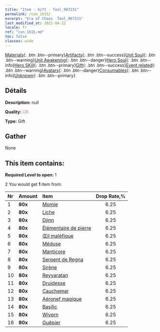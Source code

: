 ```yaml
---
title: "Item - Gift - Tool_907231"
permalink: /con_1615/
excerpt: "Era of Chaos  Tool_907231"
last_modified_at: 2021-04-22
locale: fr
ref: "con_1615.md"
toc: false
classes: wide
---
```

 [Materials](/ItemsFR/){: .btn .btn--primary}[Artifacts](/ItemsFR/Artifacts/){: .btn .btn--success}[Unit Soul](/ItemsFR/UnitSoul/){: .btn .btn--warning}[Unit Awakening](/ItemsFR/UnitAwakening/){: .btn .btn--danger}[Hero Soul](/ItemsFR/HeroSoul/){: .btn .btn--info}[Hero SKill](/ItemsFR/HeroSkill/){: .btn .btn--primary}[Gift](/ItemsFR/Gift/){: .btn .btn--success}[Event related](/ItemsFR/Events/){: .btn .btn--warning}[Avatars](/ItemsFR/Avatars/){: .btn .btn--danger}[Consumables](/ItemsFR/Consumables/){: .btn .btn--info}[Unknown](/ItemsFR/Unknown/){: .btn .btn--primary}

## Détails
 **Description:** null

 **Quality:** <span style="color: #DA70D6">OK</span>

 **Type:** Gift

## Gather

  None

## This item contains:

 **Required Level to open:** 1

 2 You would get **1** item  from:

  | Nr | Amount |     Item    | Drop Rate,% |
  |:---|:-------|:------------|:---------:|
  | 1 |  **80x** | [Momie](/ItemsFR/unt_215/) | 6.25 | 
  | 2 |  **80x** | [Liche](/ItemsFR/unt_212/) | 6.25 | 
  | 3 |  **80x** | [Djinn](/ItemsFR/unt_239/) | 6.25 | 
  | 4 |  **80x** | [Élémentaire de pierre](/ItemsFR/unt_266/) | 6.25 | 
  | 5 |  **80x** | [Œil maléfique](/ItemsFR/unt_246/) | 6.25 | 
  | 6 |  **80x** | [Méduse](/ItemsFR/unt_247/) | 6.25 | 
  | 7 |  **80x** | [Manticore](/ItemsFR/unt_249/) | 6.25 | 
  | 8 |  **80x** | [Serpent de Regna](/ItemsFR/unt_276/) | 6.25 | 
  | 9 |  **80x** | [Sirène](/ItemsFR/unt_277/) | 6.25 | 
  | 10 |  **80x** | [Revyaratan](/ItemsFR/unt_280/) | 6.25 | 
  | 11 |  **80x** | [Druidesse](/ItemsFR/unt_206/) | 6.25 | 
  | 12 |  **80x** | [Cauchemar](/ItemsFR/unt_233/) | 6.25 | 
  | 13 |  **80x** | [Aéronef magique](/ItemsFR/unt_242/) | 6.25 | 
  | 14 |  **80x** | [Basilic](/ItemsFR/unt_256/) | 6.25 | 
  | 15 |  **80x** | [Wivern](/ItemsFR/unt_258/) | 6.25 | 
  | 16 |  **80x** | [Guêpier](/ItemsFR/unt_260/) | 6.25 | 
